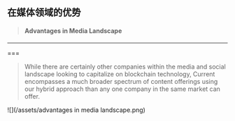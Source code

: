 ## 在媒体领域的优势

> #### Advantages in Media Landscape

---

===

> While there are certainly other companies within the media and social landscape looking to capitalize on blockchain technology, Current encompasses a much broader spectrum of content offerings using our hybrid approach than any one company in the same market can offer.

![](/assets/advantages in media landscape.png)

